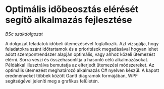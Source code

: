 # Optimális időbeosztás elérését segítő alkalmazás fejlesztése

*BSc szakdolgozat*

A dolgozat feladatok időbeli ütemezésével foglalkozik. Azt vizsgálja, hogy feladatokra szánt időtartamok és a prioritások megadásával hogyan lehet adott szempontrendszer alapján optimális, vagy ahhoz közeli ütemezést elérni. Sorra veszi és összehasonlítja a hasonló célú alkalmazásokat. Példákkal illusztrálva bemutatja az elterjedt ütemezési módszereket. Az optimális ütemezést meghatározó alkalmazás C# nyelven készül. A kapott eredményeket többek között Gantt diagramok formájában, WPF segítségével jeleníti meg a grafikus felületén.

